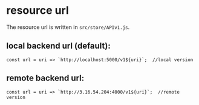 # resource url
The resource url is written in `src/store/APIv1.js`.
## local backend url (default):
```{json}
const url = uri => `http://localhost:5000/v1${uri}`;  //local version
```

## remote backend url:
```{json}
const url = uri => `http://3.16.54.204:4000/v1${uri}`;  //remote version
```
